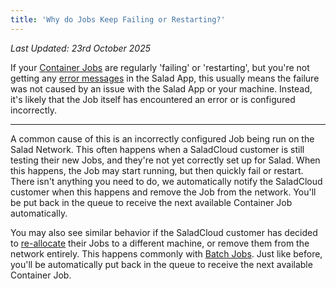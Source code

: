 ```yaml
---
title: 'Why do Jobs Keep Failing or Restarting?'
---
```


_Last Updated: 23rd October 2025_

If your [Container Jobs](https://Community.salad.com/new-feature-container-environments-now-available/) are regularly
'failing' or 'restarting', but you're not getting any
[error messages](/docs/guides/using-salad/235-how-does-the-notifications-page-work) in the Salad App, this usually means
the failure was not caused by an issue with the Salad App or your machine. Instead, it's likely that the Job itself has
encountered an error or is configured incorrectly.

---

A common cause of this is an incorrectly configured Job being run on the Salad Network. This often happens when a
SaladCloud customer is still testing their new Jobs, and they're not yet correctly set up for Salad. When this happens,
the Job may start running, but then quickly fail or restart. There isn't anything you need to do, we automatically
notify the SaladCloud customer when this happens and remove the Job from the network. You'll be put back in the queue to
receive the next available Container Job automatically.

You may also see similar behavior if the SaladCloud customer has decided to
[re-allocate](/docs/faq/jobs/how-does-reallocation-work-on-salad) their Jobs to a different machine, or remove them from
the network entirely. This happens commonly with [Batch Jobs](/docs/faq/jobs/what-are-batch-jobs). Just like before,
you'll be automatically put back in the queue to receive the next available Container Job.
